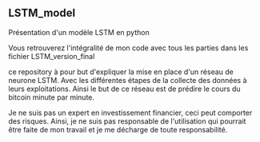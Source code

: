 ## LSTM_model
Présentation d'un modèle LSTM en python

Vous retrouverez l'intégralité de mon code avec tous les parties dans les fichier LSTM_version_final 

ce repository à pour but d'expliquer la mise en place d'un réseau de neurone LSTM. Avec les différentes étapes de la collecte des données à leurs exploitations. Ainsi le but de ce réseau est de prédire le cours du bitcoin minute par minute. 

Je ne suis pas un expert en investissement financier, ceci peut comporter des risques. Ainsi, je ne suis pas responsable de l'utilisation qui pourrait être faite de mon travail et je me décharge de toute responsabilité. 
